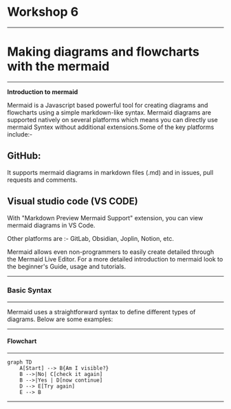 
# Workshop 6 
___________________________________

# Making diagrams and flowcharts with the mermaid 
___________________________________

**Introduction to mermaid**

Mermaid is a Javascript based powerful tool for creating diagrams and flowcharts using a simple markdown-like syntax. 
Mermaid diagrams are supported natively on several platforms which means you can directly use mermaid Syntex without additional extensions.Some of the key platforms include:-

## GitHub:
It supports mermaid diagrams in markdown files (.md) and in issues, pull requests and comments.

## Visual studio code (VS CODE)
With "Markdown Preview Mermaid Support" extension, you can view mermaid diagrams in VS Code.

Other platforms are :- GitLab, Obsidian, Joplin, Notion, etc.

Mermaid allows even non-programmers to easily create detailed through the Mermaid Live Editor.
For a more detailed introduction to mermaid look to the beginner's Guide, usage and tutorials.
____________________________________

### Basic Syntax
____________________________________

Mermaid uses a straightforward syntax to define different types of diagrams. Below are some examples:
____________________________________

#### Flowchart 
____________________________________

```mermaid
graph TD
    A[Start] --> B{Am I visible?}
    B -->|No| C[check it again]
    B -->|Yes | D[now continue]
    D --> E[Try again]
    E --> B
```
____________________________________
